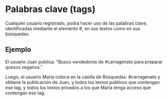 Palabras clave (tags)
=========

Cualquier usuario registrado, podrá hacer uso de las palabras clave, identificadas mediante el elemento #, en sus textos como en sus búsquedas.

Ejemplo
---------
El usuario Juan publica:
"Busco vendedores de #carragenato para preparar quesos veganos."

Luego, el usuario María coloca en la casilla de Búsquedas:
#carragenato
y obtiene la publicación de Juan, y todos los textos públicos que contengan ese tag, y todos los textos privados a los que María tenga acceso que contengan ese tag. 
